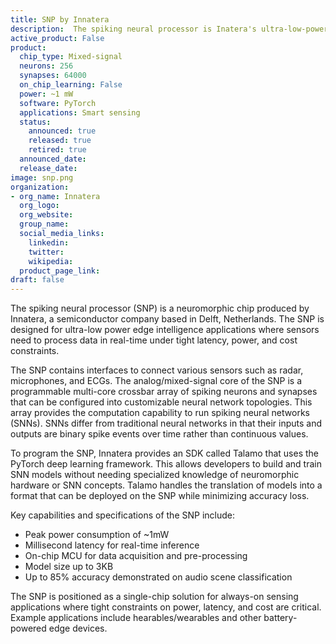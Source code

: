 ```yaml
---
title: SNP by Innatera
description:  The spiking neural processor is Inatera's ultra-low-power neuromorphic chip for real-time edge intelligence. Using spiking neural networks, it achieves under 1mW operation for sensor applications like always-on audio scene detection with 85% accuracy in under 1ms.
active_product: False
product:
  chip_type: Mixed-signal
  neurons: 256
  synapses: 64000
  on_chip_learning: False
  power: ~1 mW
  software: PyTorch
  applications: Smart sensing
  status:
    announced: true
    released: true
    retired: true
  announced_date:
  release_date:
image: snp.png
organization:
- org_name: Innatera
  org_logo:
  org_website:
  group_name:
  social_media_links:
    linkedin:
    twitter:
    wikipedia:
  product_page_link:
draft: false
---
```


The spiking neural processor (SNP) is a neuromorphic chip produced by Innatera, a semiconductor company based in Delft, Netherlands. The SNP is designed for ultra-low power edge intelligence applications where sensors need to process data in real-time under tight latency, power, and cost constraints. 

The SNP contains interfaces to connect various sensors such as radar, microphones, and ECGs. The analog/mixed-signal core of the SNP is a programmable multi-core crossbar array of spiking neurons and synapses that can be configured into customizable neural network topologies. This array provides the computation capability to run spiking neural networks (SNNs). SNNs differ from traditional neural networks in that their inputs and outputs are binary spike events over time rather than continuous values. 

To program the SNP, Innatera provides an SDK called Talamo that uses the PyTorch deep learning framework. This allows developers to build and train SNN models without needing specialized knowledge of neuromorphic hardware or SNN concepts. Talamo handles the translation of models into a format that can be deployed on the SNP while minimizing accuracy loss.

Key capabilities and specifications of the SNP include:
- Peak power consumption of ~1mW
- Millisecond latency for real-time inference
- On-chip MCU for data acquisition and pre-processing
- Model size up to 3KB
- Up to 85% accuracy demonstrated on audio scene classification 

The SNP is positioned as a single-chip solution for always-on sensing applications where tight constraints on power, latency, and cost are critical. Example applications include hearables/wearables and other battery-powered edge devices.